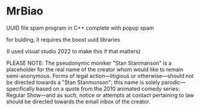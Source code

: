 # MrBiao
UUID file spam program in C++ complete with popup spam


for bulding, it requires the boost uuid libraries 

(I used visual studio 2022 to make this if that matters)


PLEASE NOTE: The pseudonymic moniker "Stan Stanmanson" is a placeholder for the real name of the creator whom would like to remain semi-anonymous. Forms of legal action—litigious or otherwise—should not be directed towards a "Stan Stanmonson"; this name is solely parodic—specifically based on a quote from the 2010 animated comedy series: Regular Show—and as such, notice or attempts at contact pertaining to law should be directed towards the email inbox of the creator.
